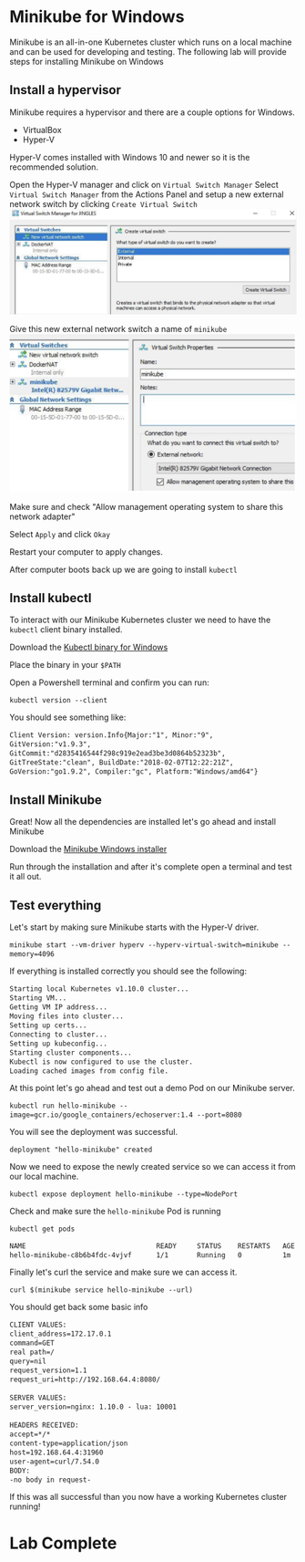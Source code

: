 # Minikube for Windows
Minikube is an all-in-one Kubernetes cluster which runs on a local machine and can be used for developing and testing. 
The following lab will provide steps for installing Minikube on Windows

## Install a hypervisor 
Minikube requires a hypervisor and there are a couple options for Windows. 
* VirtualBox 
* Hyper-V

Hyper-V comes installed with Windows 10 and newer so it is the recommended solution. 

Open the Hyper-V manager and click on `Virtual Switch Manager`
Select `Virtual Switch Manager` from the Actions Panel and setup a new external network switch by clicking `Create Virtual Switch`
![](index/3B015014-2413-4FF0-9A32-7835F76F07E4.png)

Give this new external network switch a name of `minikube`
![](index/432B0371-6E89-4D86-A3EC-1088D88C8003.png)

Make sure and check "Allow management operating system to share this network adapter"

Select `Apply` and click `Okay` 

Restart your computer to apply changes. 

After computer boots back up we are going to install `kubectl`


## Install kubectl
To interact with our Minikube Kubernetes cluster we need to have the `kubectl` client binary installed. 

Download the [Kubectl binary for Windows](https://storage.googleapis.com/kubernetes-release/release/v1.10.0/bin/windows/amd64/kubectl.exe)

Place the binary in your `$PATH`

Open a Powershell terminal and confirm you can run: 

```
kubectl version --client
```

You should see something like: 
```
Client Version: version.Info{Major:"1", Minor:"9", GitVersion:"v1.9.3", GitCommit:"d2835416544f298c919e2ead3be3d0864b52323b", GitTreeState:"clean", BuildDate:"2018-02-07T12:22:21Z", GoVersion:"go1.9.2", Compiler:"gc", Platform:"Windows/amd64"}
```

## Install Minikube
Great! Now all the dependencies are installed let's go ahead and install Minikube 

Download the [Minikube Windows installer](https://github.com/kubernetes/minikube/releases/download/v0.26.1/minikube-installer.exe)

Run through the installation and after it's complete open a terminal and test it all out. 

## Test everything 

Let's start by making sure Minikube starts with the Hyper-V driver. 
```
minikube start --vm-driver hyperv --hyperv-virtual-switch=minikube --memory=4096
```

If everything is installed correctly you should see the following: 
```
Starting local Kubernetes v1.10.0 cluster...
Starting VM...
Getting VM IP address...
Moving files into cluster...
Setting up certs...
Connecting to cluster...
Setting up kubeconfig...
Starting cluster components...
Kubectl is now configured to use the cluster.
Loading cached images from config file.
```

At this point let's go ahead and test out a demo Pod on our Minikube server. 
```
kubectl run hello-minikube --image=gcr.io/google_containers/echoserver:1.4 --port=8080
```

You will see the deployment was successful. 
```
deployment "hello-minikube" created
```


Now we need to expose the newly created service so we can access it from our local machine.
```
kubectl expose deployment hello-minikube --type=NodePort
```

Check and make sure the `hello-minikube` Pod is running 
```
kubectl get pods
```

```
NAME                                READY     STATUS    RESTARTS   AGE
hello-minikube-c8b6b4fdc-4vjvf      1/1       Running   0          1m
```

Finally let's curl the service and make sure we can access it. 
```
curl $(minikube service hello-minikube --url)
```

You should get back some basic info
```
CLIENT VALUES:
client_address=172.17.0.1
command=GET
real path=/
query=nil
request_version=1.1
request_uri=http://192.168.64.4:8080/

SERVER VALUES:
server_version=nginx: 1.10.0 - lua: 10001

HEADERS RECEIVED:
accept=*/*
content-type=application/json
host=192.168.64.4:31960
user-agent=curl/7.54.0
BODY:
-no body in request-
```

If this was all successful than you now have a working Kubernetes cluster running! 

# Lab Complete 
